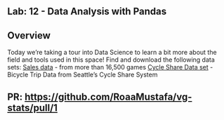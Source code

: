 ## Lab: 12 - Data Analysis with Pandas

## Overview
Today we’re taking a tour into Data Science to learn a bit more about the field and tools used in this space!
Find and download the following data sets:
[Sales data](https://www.kaggle.com/gregorut/videogamesales) -  from more than 16,500 games
[Cycle Share Data set](https://www.kaggle.com/pronto/cycle-share-dataset) - Bicycle Trip Data from Seattle’s Cycle Share System

## PR: https://github.com/RoaaMustafa/vg-stats/pull/1
